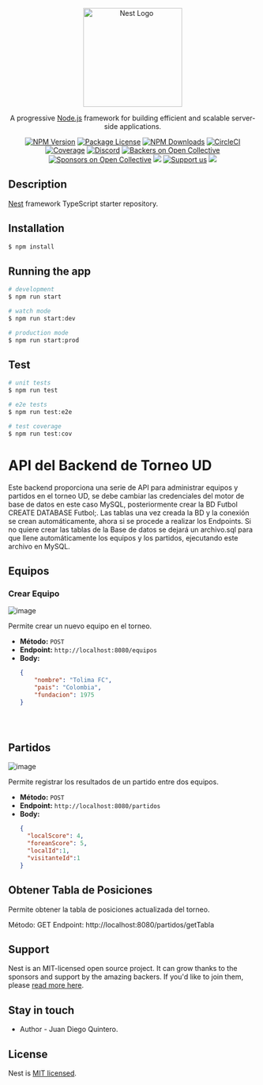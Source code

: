 <p align="center">
  <a href="http://nestjs.com/" target="blank"><img src="https://nestjs.com/img/logo-small.svg" width="200" alt="Nest Logo" /></a>
</p>

[circleci-image]: https://img.shields.io/circleci/build/github/nestjs/nest/master?token=abc123def456
[circleci-url]: https://circleci.com/gh/nestjs/nest

  <p align="center">A progressive <a href="http://nodejs.org" target="_blank">Node.js</a> framework for building efficient and scalable server-side applications.</p>
    <p align="center">
<a href="https://www.npmjs.com/~nestjscore" target="_blank"><img src="https://img.shields.io/npm/v/@nestjs/core.svg" alt="NPM Version" /></a>
<a href="https://www.npmjs.com/~nestjscore" target="_blank"><img src="https://img.shields.io/npm/l/@nestjs/core.svg" alt="Package License" /></a>
<a href="https://www.npmjs.com/~nestjscore" target="_blank"><img src="https://img.shields.io/npm/dm/@nestjs/common.svg" alt="NPM Downloads" /></a>
<a href="https://circleci.com/gh/nestjs/nest" target="_blank"><img src="https://img.shields.io/circleci/build/github/nestjs/nest/master" alt="CircleCI" /></a>
<a href="https://coveralls.io/github/nestjs/nest?branch=master" target="_blank"><img src="https://coveralls.io/repos/github/nestjs/nest/badge.svg?branch=master#9" alt="Coverage" /></a>
<a href="https://discord.gg/G7Qnnhy" target="_blank"><img src="https://img.shields.io/badge/discord-online-brightgreen.svg" alt="Discord"/></a>
<a href="https://opencollective.com/nest#backer" target="_blank"><img src="https://opencollective.com/nest/backers/badge.svg" alt="Backers on Open Collective" /></a>
<a href="https://opencollective.com/nest#sponsor" target="_blank"><img src="https://opencollective.com/nest/sponsors/badge.svg" alt="Sponsors on Open Collective" /></a>
  <a href="https://paypal.me/kamilmysliwiec" target="_blank"><img src="https://img.shields.io/badge/Donate-PayPal-ff3f59.svg"/></a>
    <a href="https://opencollective.com/nest#sponsor"  target="_blank"><img src="https://img.shields.io/badge/Support%20us-Open%20Collective-41B883.svg" alt="Support us"></a>
  <a href="https://twitter.com/nestframework" target="_blank"><img src="https://img.shields.io/twitter/follow/nestframework.svg?style=social&label=Follow"></a>
</p>
  <!--[![Backers on Open Collective](https://opencollective.com/nest/backers/badge.svg)](https://opencollective.com/nest#backer)
  [![Sponsors on Open Collective](https://opencollective.com/nest/sponsors/badge.svg)](https://opencollective.com/nest#sponsor)-->

## Description

[Nest](https://github.com/nestjs/nest) framework TypeScript starter repository.

## Installation

```bash
$ npm install
```

## Running the app

```bash
# development
$ npm run start

# watch mode
$ npm run start:dev

# production mode
$ npm run start:prod
```

## Test

```bash
# unit tests
$ npm run test

# e2e tests
$ npm run test:e2e

# test coverage
$ npm run test:cov
```
# API del Backend de Torneo UD

Este backend proporciona una serie de API para administrar equipos y partidos en el torneo UD, se debe cambiar las credenciales del motor de base de datos en este caso MySQL, posteriormente crear la BD Futbol CREATE DATABASE Futbol;. Las tablas una vez creada la BD y la conexión se crean automáticamente, ahora si se procede a realizar los Endpoints. Si no quiere crear las tablas de la Base  de datos se dejará un archivo.sql para que llene automáticamente los equipos y los partidos, ejecutando este archivo en MySQL.

## Equipos

### Crear Equipo
![image](https://github.com/juandiegoq56/Backend-UD/assets/94803522/f8321ca1-fa46-4a34-ac4e-5e9efe4748fd)


Permite crear un nuevo equipo en el torneo.

- **Método:** `POST`
- **Endpoint:** `http://localhost:8080/equipos`
- **Body:**
  ```json
  {
      "nombre": "Tolima FC",
      "pais": "Colombia",
      "fundacion": 1975
  }

  



## Partidos
![image](https://github.com/juandiegoq56/Backend-UD/assets/94803522/c2914e71-a8f6-4b04-a740-d91d145a7884)

Permite registrar los resultados de un partido entre dos equipos.

- **Método:** `POST`
- **Endpoint:** `http://localhost:8080/partidos`
- **Body:**
  ```json
  {
    "localScore": 4,
    "foreanScore": 5,
    "localId":1,
    "visitanteId":1
  }

## Obtener Tabla de Posiciones
Permite obtener la tabla de posiciones actualizada del torneo.

Método: GET
Endpoint: http://localhost:8080/partidos/getTabla

## Support

Nest is an MIT-licensed open source project. It can grow thanks to the sponsors and support by the amazing backers. If you'd like to join them, please [read more here](https://docs.nestjs.com/support).

## Stay in touch

- Author - Juan Diego Quintero.


## License

Nest is [MIT licensed](LICENSE).
